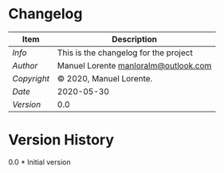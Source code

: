 Changelog
==============
| Item     		| Description |
| ----------- 	| ----------- |
| *Info*  		| This is the changelog for the project|
| *Author*  	| Manuel Lorente <manloralm@outlook.com> |
| *Copyright*  	| © 2020, Manuel Lorente.       |
| *Date*  		| 2020-05-30 |
| *Version*  	| 0.0 |

Version History
===============
0.0
    * Initial version
